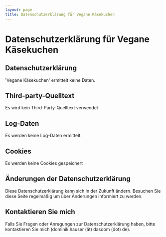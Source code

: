 ```yaml
---
layout: page
title: Datenschutzerklärung für Vegane Käsekuchen
---
```


# Datenschutzerklärung für Vegane Käsekuchen

## Datenschutzerklärung

'Vegane Käsekuchen' ermittelt keine Daten.

## Third-party-Quelltext

Es wird kein Third-Party-Quelltext verwendet

## Log-Daten

Es werden keine Log-Daten ermittelt.

## Cookies

Es werden keine Cookies gespeichert

## Änderungen der Datenschutzerklärung

Diese Datenschutzerklärung kann sich in der Zukunft ändern. Besuchen Sie diese Seite regelmäßig um über Änderungen informiert zu werden.

## Kontaktieren Sie mich
Falls Sie Fragen oder Anregungen zur Datenschutzerklärung haben, bitte kontaktieren Sie mich (dominik.hauser (ät) dasdom (dot) de).
